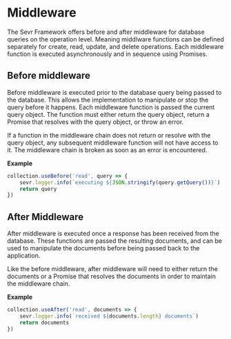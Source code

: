 # Middleware

The Sevr Framework offers before and after middleware for database queries on the
operation level. Meaning middlware functions can be defined separately for
create, read, update, and delete operations. Each middleware function is
executed asynchronously and in sequence using Promises.

## Before middleware

Before middleware is executed prior to the database query being passed to the
database. This allows the implementation to manipulate or stop the query
before it happens. Each middleware function is passed the current query object.
The function must either return the query object, return a Promise that
resolves with the query object, or throw an error.

If a function in the middleware chain does not return or resolve with the query
object, any subsequent middleware function will not have access to it. The
middleware chain is broken as soon as an error is encountered.

**Example**

```javascript
collection.useBefore('read', query => {
	sevr.logger.info(`executing ${JSON.stringify(query.getQuery())}`)
	return query
})
```

## After Middleware

After middleware is executed once a response has been received from the
database. These functions are passed the resulting documents, and can be used
to manipulate the documents before being passed back to the application.

Like the before middleware, after middleware will need to either return the
documents or a Promise that resolves the documents in order to maintain the
middleware chain.

**Example**

```javascript
collection.useAfter('read', documents => {
	sevr.logger.info(`received ${documents.length} documents`)
	return documents
})
```